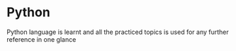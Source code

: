 # Python
Python language is learnt and all the practiced topics is used for any further reference in one glance
